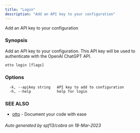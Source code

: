 ```yaml
---
title: "Login"
description: "Add an API key to your configuration"
---
```


Add an API key to your configuration

### Synopsis

Add an API key to your configuration. 
This API key will be used to authenticate with the OpenAI ChatGPT API.

```
otto login [flags]
```

### Options

```
  -k, --apikey string   API key to add to configuration
  -h, --help            help for login
```

### SEE ALSO

* [otto](/docs/usage/otto)	 - Document your code with ease

###### Auto generated by spf13/cobra on 18-Mar-2023
